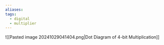 ```yaml
---
aliases: 
tags:
  - digital
  - multiplier
---
```

![[Pasted image 20241029041404.png|Dot Diagram of 4-bit Multiplication]]